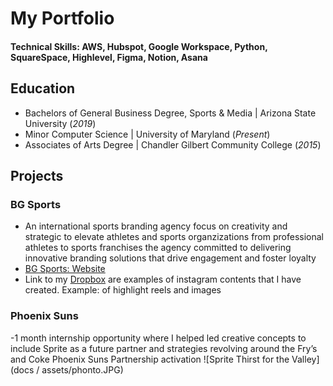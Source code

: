 # My Portfolio

#### Technical Skills: AWS, Hubspot, Google Workspace, Python, SquareSpace, Highlevel, Figma, Notion, Asana

## Education
- Bachelors of General Business Degree, Sports & Media | Arizona State University (_2019_) 
- Minor Computer Science | University of Maryland (_Present_)
- Associates of Arts Degree | Chandler Gilbert Community College (_2015_)

## Projects
### BG Sports
- An international sports branding agency focus on creativity and strategic to elevate athletes and sports organzizations from  professional athletes to sports franchises the agency committed to delivering innovative branding solutions that drive engagement and foster loyalty
- [BG Sports: Website](https://www.bgseinc.com)
- Link to my [Dropbox](https://www.dropbox.com/scl/fo/00rd5rmpf41rxwjgibaux/AJS9C5VICq_yFOPAgrYW46Y?rlkey=mcs2il5hg61ybh21awc6zf8k4&e=1&dl=0) are examples of instagram contents that I have created. Example: of highlight reels and images
  
### Phoenix Suns
-1 month internship opportunity where I helped led creative concepts to include Sprite as a future partner and strategies revolving around the Fry’s and Coke Phoenix Suns Partnership activation
![Sprite Thirst for the Valley](docs / assets/phonto.JPG)


